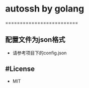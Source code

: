 # autossh by golang
=========================
## 配置文件为json格式
- 请参考项目下的config.json

#License
-------
- MIT